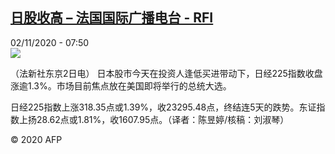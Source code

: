 <!--1604303714000-->
[日股收高 – 法国国际广播电台 - RFI](http://www.rfi.fr//cn/contenu/20201102-%E6%97%A5%E8%82%A1%E6%94%B6%E9%AB%98)
------

<div>02/11/2020 - 07:50</div><img src="https://s.rfi.fr/media/display/3e051cfe-1cd9-11eb-974d-005056a964fe/w:310/p:16x9/eco0001b.201102145002.jpg"><div class="t-content__body u-clearfix"><p>（法新社东京2日电）    日本股市今天在投资人逢低买进带动下，日经225指数收盘涨逾1.3%。市场目前焦点放在美国即将举行的总统大选。</p><p>    日经225指数上涨318.35点或1.39%，收23295.48点，终结连5天的跌势。东证指数上扬28.62点或1.81%，收1607.95点。（译者：陈昱婷/核稿：刘淑琴）</p><p></p><p class="t-copyright">© 2020 AFP</p>        </div>
